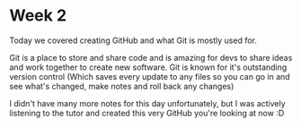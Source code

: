 # Week 2

Today we covered creating GitHub and what Git is mostly used for.

Git is a place to store and share code and is amazing for devs to share ideas and work together to create new software. Git is known for it's outstanding version control (Which saves every update to any files so you can go in and see what's changed, make notes and roll back any changes)

I didn't have many more notes for this day unfortunately, but I was actively listening to the tutor and created this very GitHub you're looking at now :D
